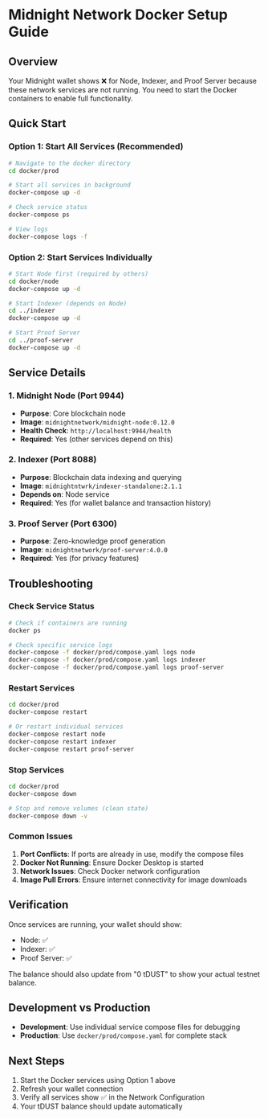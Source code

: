 # Midnight Network Docker Setup Guide

## Overview
Your Midnight wallet shows ❌ for Node, Indexer, and Proof Server because these network services are not running. You need to start the Docker containers to enable full functionality.

## Quick Start

### Option 1: Start All Services (Recommended)
```bash
# Navigate to the docker directory
cd docker/prod

# Start all services in background
docker-compose up -d

# Check service status
docker-compose ps

# View logs
docker-compose logs -f
```

### Option 2: Start Services Individually
```bash
# Start Node first (required by others)
cd docker/node
docker-compose up -d

# Start Indexer (depends on Node)
cd ../indexer
docker-compose up -d

# Start Proof Server
cd ../proof-server
docker-compose up -d
```

## Service Details

### 1. Midnight Node (Port 9944)
- **Purpose**: Core blockchain node
- **Image**: `midnightnetwork/midnight-node:0.12.0`
- **Health Check**: `http://localhost:9944/health`
- **Required**: Yes (other services depend on this)

### 2. Indexer (Port 8088)
- **Purpose**: Blockchain data indexing and querying
- **Image**: `midnightntwrk/indexer-standalone:2.1.1`
- **Depends on**: Node service
- **Required**: Yes (for wallet balance and transaction history)

### 3. Proof Server (Port 6300)
- **Purpose**: Zero-knowledge proof generation
- **Image**: `midnightnetwork/proof-server:4.0.0`
- **Required**: Yes (for privacy features)

## Troubleshooting

### Check Service Status
```bash
# Check if containers are running
docker ps

# Check specific service logs
docker-compose -f docker/prod/compose.yaml logs node
docker-compose -f docker/prod/compose.yaml logs indexer
docker-compose -f docker/prod/compose.yaml logs proof-server
```

### Restart Services
```bash
cd docker/prod
docker-compose restart

# Or restart individual services
docker-compose restart node
docker-compose restart indexer
docker-compose restart proof-server
```

### Stop Services
```bash
cd docker/prod
docker-compose down

# Stop and remove volumes (clean state)
docker-compose down -v
```

### Common Issues

1. **Port Conflicts**: If ports are already in use, modify the compose files
2. **Docker Not Running**: Ensure Docker Desktop is started
3. **Network Issues**: Check Docker network configuration
4. **Image Pull Errors**: Ensure internet connectivity for image downloads

## Verification

Once services are running, your wallet should show:
- Node: ✅
- Indexer: ✅  
- Proof Server: ✅

The balance should also update from "0 tDUST" to show your actual testnet balance.

## Development vs Production

- **Development**: Use individual service compose files for debugging
- **Production**: Use `docker/prod/compose.yaml` for complete stack

## Next Steps

1. Start the Docker services using Option 1 above
2. Refresh your wallet connection
3. Verify all services show ✅ in the Network Configuration
4. Your tDUST balance should update automatically